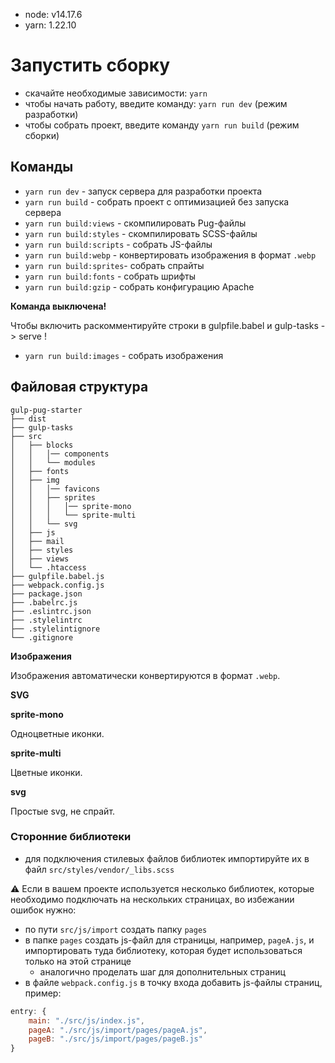 - node: v14.17.6
- yarn: 1.22.10

# Запустить сборку

- скачайте необходимые зависимости: `yarn`
- чтобы начать работу, введите команду: `yarn run dev` (режим разработки)
- чтобы собрать проект, введите команду `yarn run build` (режим сборки)

## Команды

- `yarn run dev` - запуск сервера для разработки проекта
- `yarn run build` - собрать проект с оптимизацией без запуска сервера
- `yarn run build:views` - скомпилировать Pug-файлы
- `yarn run build:styles` - скомпилировать SCSS-файлы
- `yarn run build:scripts` - собрать JS-файлы
- `yarn run build:webp` - конвертировать изображения в формат `.webp`
- `yarn run build:sprites`- собрать спрайты
- `yarn run build:fonts` - собрать шрифты
- `yarn run build:gzip` - собрать конфигурацию Apache

**Команда выключена!**

Чтобы включить раскомментируйте строки в gulpfile.babel и gulp-tasks -> serve !

- `yarn run build:images` - собрать изображения

## Файловая структура

```
gulp-pug-starter
├── dist
├── gulp-tasks
├── src
│   ├── blocks
│   │   │── components
│   │   └── modules
│   ├── fonts
│   ├── img
│   │   │── favicons
│   │   ├── sprites
│   │   │   │── sprite-mono
│   │   │   └── sprite-multi
│   │   └── svg
│   ├── js
│   ├── mail
│   ├── styles
│   ├── views
│   └── .htaccess
├── gulpfile.babel.js
├── webpack.config.js
├── package.json
├── .babelrc.js
├── .eslintrc.json
├── .stylelintrc
├── .stylelintignore
└── .gitignore
```

**Изображения**

Изображения автоматически конвертируются в формат `.webp`.

**SVG**

**sprite-mono**

Одноцветные иконки.

**sprite-multi**

Цветные иконки.

**svg**

Простые svg, не спрайт.

### Сторонние библиотеки

- для подключения стилевых файлов библиотек импортируйте их в файл `src/styles/vendor/_libs.scss`

:warning: Если в вашем проекте используется несколько библиотек, которые необходимо подключать на нескольких страницах, во избежании ошибок нужно:

- по пути `src/js/import` создать папку `pages`
- в папке `pages` создать js-файл для страницы, например, `pageA.js`, и импортировать туда библиотеку, которая будет использоваться только на этой странице
  - аналогично проделать шаг для дополнительных страниц
- в файле `webpack.config.js` в точку входа добавить js-файлы страниц, пример:

```javascript
entry: {
    main: "./src/js/index.js",
    pageA: "./src/js/import/pages/pageA.js",
    pageB: "./src/js/import/pages/pageB.js"
}
```
